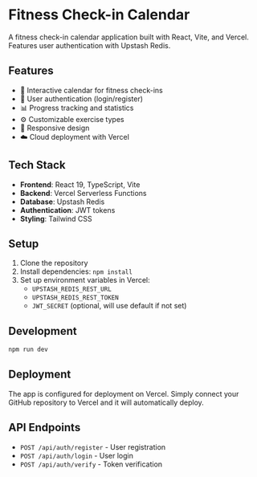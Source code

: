 # Fitness Check-in Calendar

A fitness check-in calendar application built with React, Vite, and Vercel. Features user authentication with Upstash Redis.

## Features

- 📅 Interactive calendar for fitness check-ins
- 🔐 User authentication (login/register)
- 📊 Progress tracking and statistics
- ⚙️ Customizable exercise types
- 📱 Responsive design
- ☁️ Cloud deployment with Vercel

## Tech Stack

- **Frontend**: React 19, TypeScript, Vite
- **Backend**: Vercel Serverless Functions
- **Database**: Upstash Redis
- **Authentication**: JWT tokens
- **Styling**: Tailwind CSS

## Setup

1. Clone the repository
2. Install dependencies: `npm install`
3. Set up environment variables in Vercel:
   - `UPSTASH_REDIS_REST_URL`
   - `UPSTASH_REDIS_REST_TOKEN`
   - `JWT_SECRET` (optional, will use default if not set)

## Development

```bash
npm run dev
```

## Deployment

The app is configured for deployment on Vercel. Simply connect your GitHub repository to Vercel and it will automatically deploy.

## API Endpoints

- `POST /api/auth/register` - User registration
- `POST /api/auth/login` - User login
- `POST /api/auth/verify` - Token verification
